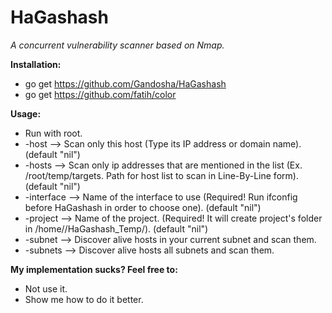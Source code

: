 # HaGashash
*A concurrent vulnerability scanner based on Nmap.*

**Installation:**
* go get https://github.com/Gandosha/HaGashash
* go get https://github.com/fatih/color

**Usage:**
* Run with root.
* -host --> Scan only this host (Type its IP address or domain name). (default "nil")
* -hosts --> Scan only ip addresses that are mentioned in the list (Ex. /root/temp/targets. Path for host list to scan in Line-By-Line form). (default "nil")
* -interface --> Name of the interface to use (Required! Run ifconfig before HaGashash in order to choose one). (default "nil")
* -project --> Name of the project. (Required! It will create project's folder in /home//HaGashash_Temp/). (default "nil")
* -subnet --> Discover alive hosts in your current subnet and scan them.
* -subnets --> Discover alive hosts all subnets and scan them.
      
**My implementation sucks? Feel free to:**
* Not use it.
* Show me how to do it better.
